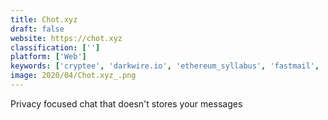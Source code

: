 ```yaml
---
title: Chot.xyz
draft: false 
website: https://chot.xyz
classification: ['']
platform: ['Web']
keywords: ['cryptee', 'darkwire.io', 'ethereum_syllabus', 'fastmail', 'hop', 'hop_encrypted_email', 'keybase_chat', 'lastmx', 'look_up', 'loro', 'protonmail', 'reach', 'seald', 'signal', 'telegram', 'telegram_login_widget', 'tor_messenger', 'tresorit_send', 'zhoo', 'dphone', 'oorja']
image: 2020/04/Chot.xyz_.png
---
```

Privacy focused chat that doesn't stores your messages